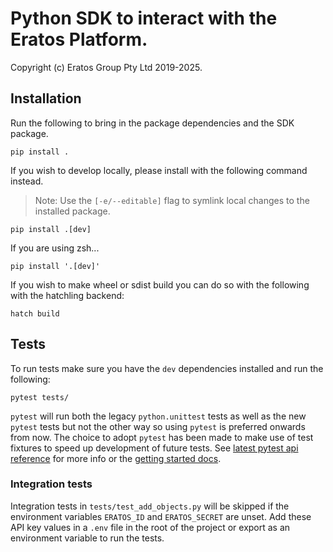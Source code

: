 # Python SDK to interact with the Eratos Platform.
Copyright (c) Eratos Group Pty Ltd 2019-2025.

## Installation

Run the following to bring in the package dependencies and the SDK package.

```shell
pip install .
```

If you wish to develop locally, please install with the following command instead.

> Note: Use the `[-e/--editable]` flag to symlink local changes to the installed package.

```shell
pip install .[dev]
```

If you are using zsh...

```shell
pip install '.[dev]'
```

If you wish to make wheel or sdist build you can do so with the following with the hatchling backend:
```shell
hatch build
```

## Tests

To run tests make sure you have the `dev` dependencies installed and run the following:

```shell
pytest tests/
```

`pytest` will run both the legacy `python.unittest` tests as well as the new `pytest` tests but not the other way so using `pytest` is preferred onwards from now.
The choice to adopt `pytest` has been made to make use of test fixtures to speed up development of future tests.
See [latest pytest api reference](https://docs.pytest.org/en/latest/reference/reference.html) for more info or the [getting started docs](https://docs.pytest.org/en/latest/getting-started.html).

### Integration tests

Integration tests in `tests/test_add_objects.py` will be skipped if the environment variables `ERATOS_ID` and `ERATOS_SECRET` are unset.
Add these API key values in a `.env` file in the root of the project or export as an environment variable to run the tests.

